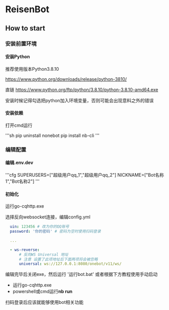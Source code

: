 # ReisenBot

## How to start

### 安装前置环境

#### 安装Python

推荐使用版本Python3.8.10

https://www.python.org/downloads/release/python-3810/

直链 https://www.python.org/ftp/python/3.8.10/python-3.8.10-amd64.exe

安装时候记得勾选把python加入环境变量，否则可能会出现意料之外的错误
#### 安装依赖

打开cmd运行

'''sh
pip uninstall nonebot
pip install nb-cli
'''
### 编辑配置

#### 编辑.env.dev
'''cfg
SUPERUSERS=["超级用户qq_1","超级用户qq_2"]
NICKNAME=["Bot名称1","Bot名称2"]
'''
#### 初始化

运行go-cqhttp.exe

选择反向websocket连接，编辑config.yml

```yml
  uin: 123456 # 改为你的QQ账号
  password: '你的密码' # 密码为空时使用扫码登录

  ...

  - ws-reverse:
      # 反向WS Universal 地址
      # 注意 设置了此项地址后下面两项将会被忽略
      universal: ws://127.0.0.1:8080/onebot/v11/ws/
```

编辑完毕后关闭exe，然后运行 '运行bot.bat' 或者根据下方教程使用手动启动

- 运行go-cqhttp.exe
- powershell或cmd运行**nb run**

扫码登录后应该就能够使用bot相关功能


